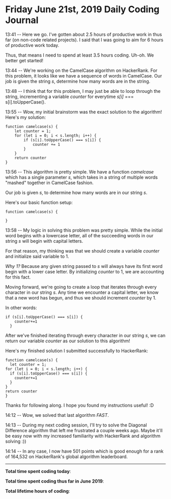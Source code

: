 # Friday June 21st, 2019 Daily Coding Journal

13:41 -- Here we go. I've gotten about 2.5 hours of productive work in thus far (on non-code related projects). I said that I was going to aim for 6 hours of productive work today.

Thus, that means I need to spend at least 3.5 hours coding. Uh-oh. We better get started!

13:44 -- We're working on the CamelCase algorithm on HackerRank. For this problem, it looks like we have a sequence of words in CamelCase. Our job is given the string *s*, determine how many words are in the string.

13:48 -- I think that for this problem, I may just be able to loop through the string, incrementing a variable *counter* for everytime *s[i]* === s[i].toUpperCase().

13:55 -- Wow, my initial brainstorm was the exact solution to the algorithm! Here's my solution:
```
function camelcase(s) {
    let counter = 1;
    for (let i = 0; i < s.length; i++) {
        if (s[i].toUpperCase() === s[i]) {
            counter += 1
        }
    }
    return counter
}
```
13:56 -- This algorithm is pretty simple. We have a function *camelcase* which has a single parameter *s*, which takes in a string of multiple words "mashed" together in CamelCase fashion.

Our job is given *s*, to determine how many words are in our string *s*.

Here's our basic function setup:
```
function camelcase(s) {

}
```
13:58 -- My logic in solving this problem was pretty simple. While the initial word begins with a lowercase letter, all of the succeeding words in our string *s* will begin with capital letters.

For that reason, my thinking was that we should create a variable *counter* and initialize said variable to 1.

*Why 1?* Because any given string passed to *s* will always have its first word begin with a lower case letter. By initializing *counter* to 1, we are accounting for this fact.

Moving forward, we're going to create a loop that iterates through every character in our string *s*. Any time we encounter a capital letter, we know that a new word has begun, and thus we should increment *counter* by 1.

In other words:
```
if (s[i].toUpperCase() === s[i]) {
    counter+=1
  }
```
After we've finished iterating through every character in our string *s*, we can return our variable *counter* as our solution to this algorithm!

Here's my finished solution I submitted successfully to HackerRank:
```
function camelcase(s) {
  let counter = 1;
for (let i = 0; i < s.length; i++) {
  if (s[i].toUpperCase() === s[i]) {
    counter+=1
  }
}
return counter
}
```
Thanks for following along. I hope you found my instructions useful! :D

14:12 -- Wow, we solved that last algorithm *FAST*.

14:13 -- During my next coding session, I'll try to solve the Diagonal Difference algorithm that left me frustrated a couple weeks ago. Maybe it'll be easy now with my increased familiarity with HackerRank and algorithm solving :))

14:14 -- In any case, I now have 501 points which is good enough for a rank of 164,532 on HackerRank's global algorithm leaderboard.
___
**Total time spent coding today**: 

**Total time spent coding thus far in June 2019**: 

**Total lifetime hours of coding**: 